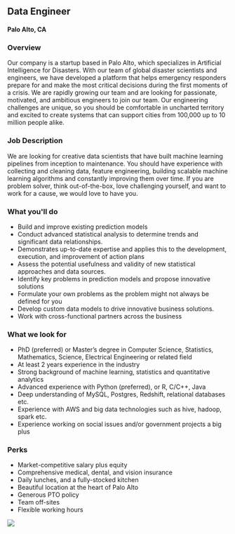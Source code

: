 ## Data Engineer
#### Palo Alto, CA

### Overview
Our company is a startup based in Palo Alto, which specializes in Artificial Intelligence for Disasters. With our team of global disaster scientists and engineers, we have developed a platform that helps emergency responders prepare for and make the most critical decisions during the first moments of a crisis.
We are rapidly growing our team and are looking for passionate, motivated, and ambitious engineers to join our team. Our engineering challenges are unique, so you should be comfortable in uncharted territory and excited to create systems that can support cities from 100,000 up to 10 million people alike.

### Job Description
We are looking for creative data scientists that have built machine learning pipelines from inception to maintenance. You should have experience with collecting and cleaning data, feature engineering, building scalable machine learning algorithms and constantly improving them over time. If you are problem solver, think out-of-the-box, love challenging yourself, and want to work for a cause, we would love to have you.

### What you'll do
+ Build and improve existing prediction models
+ Conduct advanced statistical analysis to determine trends and significant data relationships.
+ Demonstrates up-to-date expertise and applies this to the development, execution, and improvement of action plans
+ Assess the potential usefulness and validity of new statistical approaches and data sources.
+ Identify key problems in prediction models and propose innovative solutions
+ Formulate your own problems as the problem might not always be defined for you
+ Develop custom data models to drive innovative business solutions.
+ Work with cross-functional partners across the business

### What we look for
+ PhD (preferred) or Master’s degree in Computer Science, Statistics, Mathematics, Science, Electrical Engineering or related field 
+ At least 2 years experience in the industry
+ Strong background of machine learning, statistics and quantitative analytics
+ Advanced experience with Python (preferred), or R, C/C++, Java
+ Deep understanding of MySQL, Postgres, Redshift, relational databases etc. 
+ Experience with AWS and big data technologies such as hive, hadoop, spark etc.
+ Experience working on social issues and/or government projects a big plus


### Perks
+ Market-competitive salary plus equity
+ Comprehensive medical, dental, and vision insurance
+ Daily lunches, and a fully-stocked kitchen
+ Beautiful location at the heart of Palo Alto
+ Generous PTO policy
+ Team off-sites
+ Flexible working hours


[<img src='https://dabuttonfactory.com/button.png?t=Apply&f=Calibri-Bold&ts=24&tc=fff&tshs=1&tshc=000&hp=20&vp=8&c=5&bgt=gradient&bgc=3d85c6&ebgc=073763'>](https://letsrockit.co/users/auth/github?interested=true&job_id=t25lienvbmnlcm4-data-engineer)
